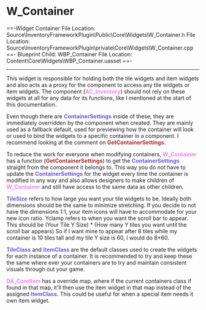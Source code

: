 # W_Container

==-Widget Container
File Location: Source\InventoryFrameworkPlugin\Public\Core\Widgets\W_Container.h
File Location: Source\InventoryFrameworkPlugin\private\Core\Widgets\W_Container.cpp
==- Blueprint Child: WBP_Container
File Location: Content\Core\Widgets\WBP_Container.uasset
==-

---

This widget is responsible for holding both the tile widgets and item widgets and also acts as a proxy for the component to access any tile widgets or item widgets.
The component (<span style="color:violet">**AC_Inventory**</span>) should not rely on these widgets at all for any data for its functions, like I mentioned at the start of this documentation.

Even though there are <span style="color:slateblue">**ContainerSettings**</span> inside of these, they are immediately overridden by the component when created. They are mainly used as a fallback default, used for previewing how the container will look or used to bind the widgets to a specific container in a component. I recommend looking at the comment on <span style="color:brown">**GetContainerSettings**</span>.

To reduce the work for everyone when modifying containers, <span style="color:violet">**W_Container**</span> has a function (<span style="color:brown">**GetContainerSettings**</span>) to get the <span style="color:slateblue">**ContainerSettings**</span> straight from the component it belongs to. This way you do not have to update the <span style="color:slateblue">**ContainerSettings**</span> for the widget  every time the container is modified in any way and also allows designers to make children of <span style="color:violet">**W_Container**</span> and still have access to the same data as other children.

<span style="color:slateblue">**TileSize**</span> refers to how large you want your tile widgets to be. Ideally both dimensions should be the same to minimize stretching. If you decide to not have the dimensions 1:1, your item icons will have to accommodate for your new icon ratio.
Yclamp refers to when you want the scroll bar to appear. 
This should be (Your Tile Y Size) * (How many Y tiles you want until the scroll bar appears)
So if I want mine to appear after 8 tiles while my container is 10 tiles tall and my tile Y size is 60, I would do 8*60.

<span style="color:slateblue">**TileClass**</span> and <span style="color:slateblue">**ItemClass**</span> are the default classes used to create the widgets for each instance of a container. It is recommended to try and keep these the same where ever your containers are to try and maintain consistent visuals through out your game.

<span style="color:violet">**DA_CoreItem**</span> has a override map, where if the current containers class if found in that map, it'll then use the item widget in that map instead of the assigned <span style="color:slateblue">**ItemClass**</span>. This could be useful for when a special item needs it own item widget.